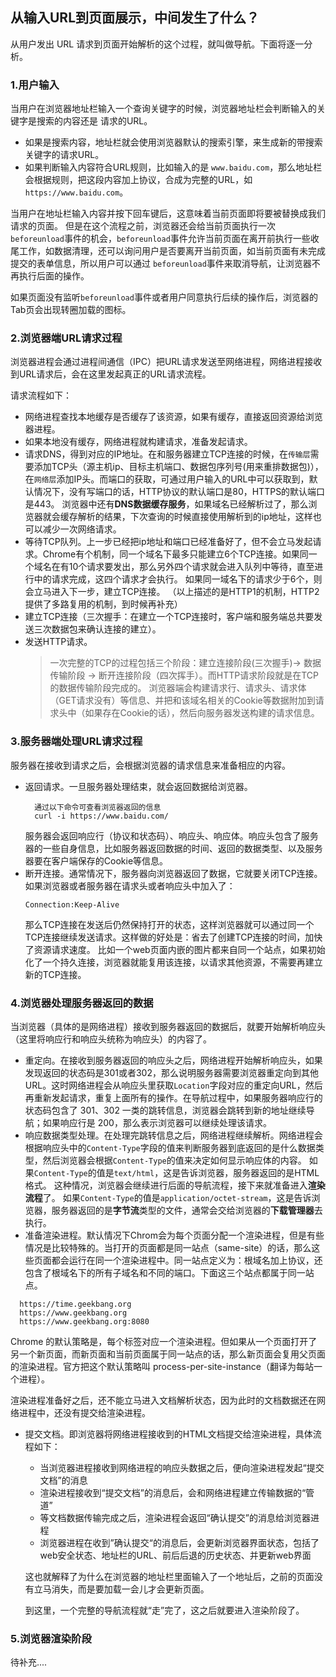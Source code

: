 ## 从输入URL到页面展示，中间发生了什么？

从用户发出 URL 请求到页面开始解析的这个过程，就叫做导航。下面将逐一分析。

### 1.用户输入
当用户在浏览器地址栏输入一个查询关键字的时候，浏览器地址栏会判断输入的关键字是搜索的内容还是
请求的URL。
  - 如果是搜索内容，地址栏就会使用浏览器默认的搜索引擎，来生成新的带搜索关键字的请求URL。
  - 如果判断输入内容符合URL规则，比如输入的是 `www.baidu.com`，那么地址栏会根据规则，把这段内容加上协议，合成为完整的URL，如 `https://www.baidu.com`。

当用户在地址栏输入内容并按下回车键后，这意味着当前页面即将要被替换成我们请求的页面。
但是在这个流程之前，浏览器还会给当前页面执行一次 `beforeunload`事件的机会，`beforeunload`事件允许当前页面在离开前执行一些收尾工作，如数据清理，还可以询问用户是否要离开当前页面，如当前页面有未完成提交的表单信息，所以用户可以通过 `beforeunload`事件来取消导航，让浏览器不再执行后面的操作。

如果页面没有监听`beforeunload`事件或者用户同意执行后续的操作后，浏览器的Tab页会出现转圈加载的图标。

### 2.浏览器端URL请求过程
  浏览器进程会通过进程间通信（IPC）把URL请求发送至网络进程，网络进程接收到URL请求后，会在这里发起真正的URL请求流程。

  请求流程如下：
  - 网络进程查找本地缓存是否缓存了该资源，如果有缓存，直接返回资源给浏览器进程。
  - 如果本地没有缓存，网络进程就构建请求，准备发起请求。
  - 请求DNS，得到对应的IP地址。在和服务器建立TCP连接的时候，在`传输层`需要添加TCP头（源主机ip、目标主机端口、数据包序列号(用来重排数据包)），在`网络层`添加IP头。而端口的获取，可通过用户输入的URL中可以获取到，默认情况下，没有写端口的话，HTTP协议的默认端口是80，HTTPS的默认端口是443。
  浏览器中还有**DNS数据缓存服务**，如果域名已经解析过了，那么浏览器就会缓存解析的结果，下次查询的时候直接使用解析到的ip地址，这样也可以减少一次网络请求。
  - 等待TCP队列。上一步已经把ip地址和端口已经准备好了，但不会立马发起请求。Chrome有个机制，同一个域名下最多只能建立6个TCP连接。如果同一个域名在有10个请求要发出，那么另外四个请求就会进入队列中等待，直至进行中的请求完成，这四个请求才会执行。
  如果同一域名下的请求少于6个，则会立马进入下一步，建立TCP连接。
  （以上描述的是HTTP1的机制，HTTP2提供了多路复用的机制，到时候再补充）
  - 建立TCP连接（三次握手：在建立一个TCP连接时，客户端和服务端总共要发送三次数据包来确认连接的建立）。
  - 发送HTTP请求。
      >一次完整的TCP的过程包括三个阶段：建立连接阶段(三次握手)-> 数据传输阶段 -> 断开连接阶段（四次挥手）。而HTTP请求阶段就是在TCP的数据传输阶段完成的。
  浏览器端会构建请求行、请求头、请求体（GET请求没有）等信息、并把和该域名相关的Cookie等数据附加到请求头中（如果存在Cookie的话），然后向服务器发送构建的请求信息。

### 3.服务器端处理URL请求过程
  服务器在接收到请求之后，会根据浏览器的请求信息来准备相应的内容。
  - 返回请求。一旦服务器处理结束，就会返回数据给浏览器。
    ```
      通过以下命令可查看浏览器返回的信息
      curl -i https://www.baidu.com/
    ```
    服务器会返回响应行（协议和状态码）、响应头、响应体。响应头包含了服务器的一些自身信息，比如服务器返回数据的时间、返回的数据类型、以及服务器要在客户端保存的Cookie等信息。
  - 断开连接。通常情况下，服务器向浏览器返回了数据，它就要关闭TCP连接。如果浏览器或者服务器在请求头或者响应头中加入了：
    ``` 
    Connection:Keep-Alive 
    ```
    那么TCP连接在发送后仍然保持打开的状态，这样浏览器就可以通过同一个TCP连接继续发送请求。这样做的好处是：省去了创建TCP连接的时间，加快了资源请求速度。
    比如一个web页面内嵌的图片都来自同一个站点，如果初始化了一个持久连接，浏览器就能复用该连接，以请求其他资源，不需要再建立新的TCP连接。

### 4.浏览器处理服务器返回的数据
  当浏览器（具体的是网络进程）接收到服务器返回的数据后，就要开始解析响应头（这里将响应行和响应头统称为响应头）的内容了。
  - 重定向。在接收到服务器返回的响应头之后，网络进程开始解析响应头，如果发现返回的状态码是301或者302，那么说明服务器需要浏览器重定向到其他URL。这时网络进程会从响应头里获取`Location`字段对应的重定向URL，然后再重新发起请求，重复上面所有的操作。在导航过程中，如果服务器响应行的状态码包含了 301、302 一类的跳转信息，浏览器会跳转到新的地址继续导航；如果响应行是 200，那么表示浏览器可以继续处理该请求。
  - 响应数据类型处理。在处理完跳转信息之后，网络进程继续解析。网络进程会根据响应头中的`Content-Type`字段的值来判断服务器到底返回的是什么数据类型，然后浏览器会根据`Content-Type`的值来决定如何显示响应体的内容。
  如果`Content-Type`的值是`text/html`，这是告诉浏览器，服务器返回的是HTML格式。
  这种情况，浏览器会继续进行后面的导航流程，接下来就准备进入**渲染流程**了。
  如果`Content-Type`的值是`application/octet-stream`，这是告诉浏览器，服务器返回的是**字节流**类型的文件，通常会交给浏览器的**下载管理器**去执行。
  - 准备渲染进程。默认情况下Chrom会为每个页面分配一个渲染进程，但是有些情况是比较特殊的。当打开的页面都是同一站点（same-site）的话，那么这些页面都会运行在同一个渲染进程中。同一站点定义为：根域名加上协议，还包含了根域名下的所有子域名和不同的端口。下面这三个站点都属于同一站点。
  ```
    https://time.geekbang.org
    https://www.geekbang.org
    https://www.geekbang.org:8080
  ```
  Chrome 的默认策略是，每个标签对应一个渲染进程。但如果从一个页面打开了另一个新页面，而新页面和当前页面属于同一站点的话，那么新页面会复用父页面的渲染进程。官方把这个默认策略叫 process-per-site-instance（翻译为每站一个进程）。

  渲染进程准备好之后，还不能立马进入文档解析状态，因为此时的文档数据还在网络进程中，还没有提交给渲染进程。
  - 提交文档。即浏览器将网络进程接收到的HTML文档提交给渲染进程，具体流程如下：
    - 当浏览器进程接收到网络进程的响应头数据之后，便向渲染进程发起“提交文档”的消息
    - 渲染进程接收到“提交文档”的消息后，会和网络进程建立传输数据的“管道”
    - 等文档数据传输完成之后，渲染进程会返回“确认提交”的消息给浏览器进程
    - 浏览器进程在收到”确认提交“的消息后，会更新浏览器界面状态，包括了web安全状态、地址栏的URL、前后后退的历史状态、并更新web界面

    这也就解释了为什么在浏览器的地址栏里面输入了一个地址后，之前的页面没有立马消失，而是要加载一会儿才会更新页面。

    到这里，一个完整的导航流程就“走”完了，这之后就要进入渲染阶段了。

### 5.浏览器渲染阶段

  待补充....